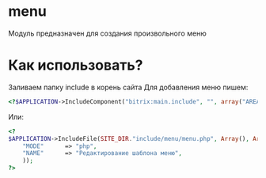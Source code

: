 # menu
Модуль предназначен для создания произвольного меню
# Как использовать?
Заливаем папку include в корень сайта
Для добавления меню пишем:
```php
<?$APPLICATION->IncludeComponent("bitrix:main.include", "", array("AREA_FILE_SHOW" => "file", "PATH" => SITE_DIR."include/menu/menu.php"), false);?>
```
Или:
```php
<?
$APPLICATION->IncludeFile(SITE_DIR."include/menu/menu.php", Array(), Array(
	"MODE"      => "php",                                          
	"NAME"      => "Редактирование шаблона меню",     
	));
?>
```